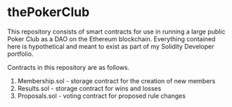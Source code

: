 # thePokerClub
This repository consists of smart contracts for use in running a large public Poker Club as a DAO on the Ethereum blockchain. 
Everything contained here is hypothetical and meant to exist as part of my Solidity Developer portfolio.

Contracts in this repository are as follows.

1. Membership.sol - storage contract for the creation of new members
2. Results.sol - storage contract for wins and losses
3. Proposals.sol - voting contract for proposed rule changes
